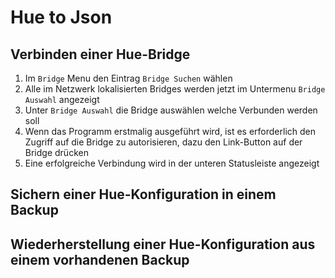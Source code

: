 # Hue to Json

## Verbinden einer Hue-Bridge

1. Im `Bridge` Menu den Eintrag `Bridge Suchen` wählen
2. Alle im Netzwerk lokalisierten Bridges werden jetzt im Untermenu `Bridge Auswahl` angezeigt
3. Unter `Bridge Auswahl` die Bridge auswählen welche Verbunden werden soll
4. Wenn das Programm erstmalig ausgeführt wird, ist es erforderlich den Zugriff auf die Bridge zu autorisieren, dazu den Link-Button auf der Bridge drücken
5. Eine erfolgreiche Verbindung wird in der unteren Statusleiste angezeigt


## Sichern einer Hue-Konfiguration in einem Backup




## Wiederherstellung einer Hue-Konfiguration aus einem vorhandenen Backup